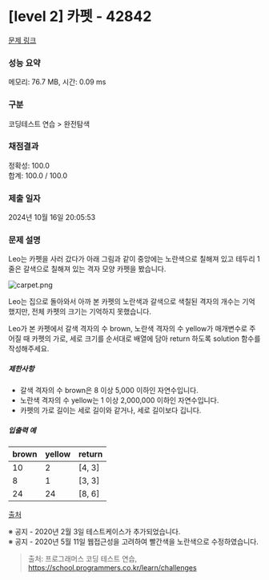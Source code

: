 # [level 2] 카펫 - 42842 

[문제 링크](https://school.programmers.co.kr/learn/courses/30/lessons/42842) 

### 성능 요약

메모리: 76.7 MB, 시간: 0.09 ms

### 구분

코딩테스트 연습 > 완전탐색

### 채점결과

정확성: 100.0<br/>합계: 100.0 / 100.0

### 제출 일자

2024년 10월 16일 20:05:53

### 문제 설명

<p>Leo는 카펫을 사러 갔다가 아래 그림과 같이 중앙에는 노란색으로 칠해져 있고 테두리 1줄은 갈색으로 칠해져 있는 격자 모양 카펫을 봤습니다.</p>

<p><img src="https://grepp-programmers.s3.ap-northeast-2.amazonaws.com/files/production/b1ebb809-f333-4df2-bc81-02682900dc2d/carpet.png" title="" alt="carpet.png"></p>

<p>Leo는 집으로 돌아와서 아까 본 카펫의 노란색과 갈색으로 색칠된 격자의 개수는 기억했지만, 전체 카펫의 크기는 기억하지 못했습니다.</p>

<p>Leo가 본 카펫에서 갈색 격자의 수 brown, 노란색 격자의 수 yellow가 매개변수로 주어질 때 카펫의 가로, 세로 크기를 순서대로 배열에 담아 return 하도록 solution 함수를 작성해주세요.</p>

<h5>제한사항</h5>

<ul>
<li>갈색 격자의 수 brown은 8 이상 5,000 이하인 자연수입니다.</li>
<li>노란색 격자의 수 yellow는 1 이상 2,000,000 이하인 자연수입니다.</li>
<li>카펫의 가로 길이는 세로 길이와 같거나, 세로 길이보다 깁니다.</li>
</ul>

<h5>입출력 예</h5>
<table class="table">
        <thead><tr>
<th>brown</th>
<th>yellow</th>
<th>return</th>
</tr>
</thead>
        <tbody><tr>
<td>10</td>
<td>2</td>
<td>[4, 3]</td>
</tr>
<tr>
<td>8</td>
<td>1</td>
<td>[3, 3]</td>
</tr>
<tr>
<td>24</td>
<td>24</td>
<td>[8, 6]</td>
</tr>
</tbody>
      </table>
<p><a href="http://hsin.hr/coci/archive/2010_2011/contest4_tasks.pdf" target="_blank" rel="noopener">출처</a></p>

<p>※ 공지 - 2020년 2월 3일 테스트케이스가 추가되었습니다.<br>
※ 공지 - 2020년 5월 11일 웹접근성을 고려하여 빨간색을 노란색으로 수정하였습니다.</p>


> 출처: 프로그래머스 코딩 테스트 연습, https://school.programmers.co.kr/learn/challenges